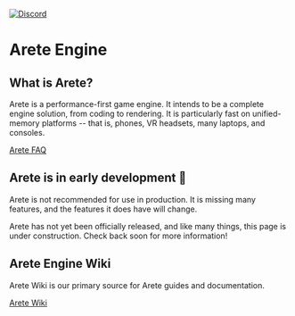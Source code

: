 [![Discord](https://static.wixstatic.com/media/11062b_eebce7b1439f4f639a65e6ee84ca0f8a~mv2.png/v1/fill/w_39,h_39,al_c,q_85,usm_0.66_1.00_0.01,enc_auto/11062b_eebce7b1439f4f639a65e6ee84ca0f8a~mv2.png)](https://discord.com/invite/H7eXhVr6wY)

# Arete Engine

## What is Arete?

Arete is a performance-first game engine. It intends to be a complete engine solution, from coding to rendering. It is particularly fast on unified-memory platforms -- that is, phones, VR headsets, many laptops, and consoles.

[<u>Arete FAQ</u>](https://www.areteengine.com/faq)



## Arete is in early development 🚧

Arete is not recommended for use in production. It is missing many features, and the features it does have will change.

Arete has not yet been officially released, and like many things, this page is under construction. Check back soon for more information!

## Arete Engine Wiki

Arete Wiki is our primary source for Arete guides and documentation.

[<u>Arete Wiki</u>](https://github.com/aretegames/arete-engine/wiki)
